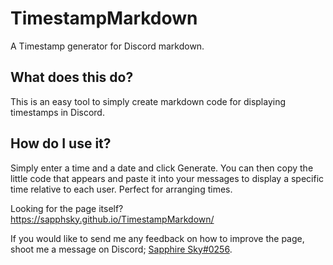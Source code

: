 # TimestampMarkdown
A Timestamp generator for Discord markdown.

## What does this do?
This is an easy tool to simply create markdown code for displaying timestamps in Discord.

## How do I use it?
Simply enter a time and a date and click Generate. You can then copy the little code that appears and paste it into your messages to display a specific time relative to each user. Perfect for arranging times.

Looking for the page itself?
https://sapphsky.github.io/TimestampMarkdown/

If you would like to send me any feedback on how to improve the page, shoot me a message on Discord; [Sapphire Sky#0256](https://discordapp.com/users/101790332437405696).
